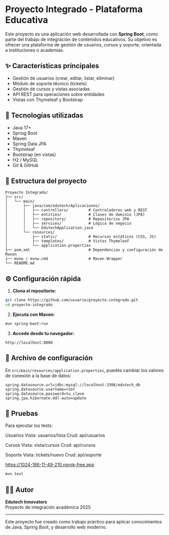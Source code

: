 
# Proyecto Integrado - Plataforma Educativa

Este proyecto es una aplicación web desarrollada con **Spring Boot**, como parte del trabajo de integración de contenidos educativos. Su objetivo es ofrecer una plataforma de gestión de usuarios, cursos y soporte, orientada a instituciones o academias.

## ✨ Características principales

- Gestión de usuarios (crear, editar, listar, eliminar)
- Módulo de soporte técnico (tickets)
- Gestión de cursos y vistas asociadas
- API REST para operaciones sobre entidades
- Vistas con Thymeleaf y Bootstrap

## 🧰 Tecnologías utilizadas

- Java 17+
- Spring Boot
- Maven
- Spring Data JPA
- Thymeleaf
- Bootstrap (en vistas)
- H2 / MySQL
- Git & GitHub

## 📁 Estructura del proyecto

```
Proyecto Integrado/
├── src/
│   └── main/
│       ├── java/com/edutech/Aplicaciones/
│       │   ├── controllers/         # Controladores web y REST
│       │   ├── entities/            # Clases de dominio (JPA)
│       │   ├── repository/          # Repositorios JPA
│       │   ├── services/            # Lógica de negocio
│       │   └── EdutechApplication.java
│       └── resources/
│           ├── static/              # Recursos estáticos (CSS, JS)
│           ├── templates/           # Vistas Thymeleaf
│           └── application.properties
├── pom.xml                          # Dependencias y configuración de Maven
├── mvnw / mvnw.cmd                  # Maven Wrapper
└── README.md
```

## ⚙️ Configuración rápida

1. **Clona el repositorio:**
```bash
git clone https://github.com/usuario/proyecto-integrado.git
cd proyecto-integrado
```

2. **Ejecuta con Maven:**
```bash
mvn spring-boot:run
```

3. **Accede desde tu navegador:**
```
http://localhost:8080
```

## 📄 Archivo de configuración

En `src/main/resources/application.properties`, puedes cambiar los valores de conexión a la base de datos:

```properties
spring.datasource.url=jdbc:mysql://localhost:3306/edutech_db
spring.datasource.username=root
spring.datasource.password=tu_clave
spring.jpa.hibernate.ddl-auto=update
```

## 🧪 Pruebas

Para ejecutar los tests:

Usuarios
Vista: usuarios/lista
Crud: api/usuarios

Cursos
Vista: vista/cursos
Crud: api/cursos

Soporte
Vista: tickets/nuevo
Crud: api/soporte

https://1024-186-11-49-210.ngrok-free.app

```bash
mvn test
```

## 👨‍💻 Autor

**Edutech Innovators**  
Proyecto de integración académica 2025

---

Este proyecto fue creado como trabajo práctico para aplicar conocimientos de Java, Spring Boot, y desarrollo web moderno.
